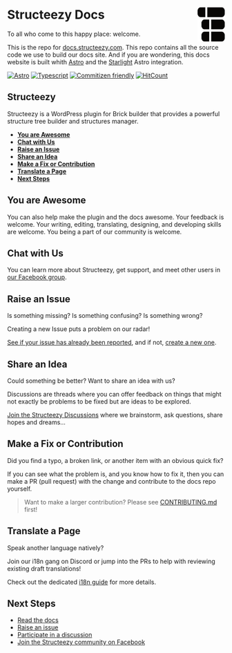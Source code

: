 # Structeezy Docs <picture><source media="(prefers-color-scheme: dark)" srcset="./gh-assets/sez-icon-white.png"><source media="(prefers-color-scheme: light)" srcset="./gh-assets/sez-icon-black.png"><img align="right" valign="center" height="79" width="63" src="./gh-assets/sez-icon-black.png" alt="Structeezy logo" /></picture>


To all who come to this happy place: welcome.

This is the repo for [docs.structeezy.com](https://docs.structeezy.com).
This repo contains all the source code we use to build our docs site. And if you are wondering, this docs website is built whith [Astro](https://astro.build) and the [Starlight](https://starlight.astro.build/) Astro integration.

[![Astro](https://img.shields.io/badge/Astro-FF5D01?logo=astro&logoColor=white)](https://github.com/withastro)
[![Typescript](https://img.shields.io/badge/TypeScript-3178C6?logo=typescript&logoColor=white)](https://typescriptlang.org)
[![Commitizen friendly](https://img.shields.io/badge/commitizen-friendly-brightgreen.svg)](https://commitizen.github.io/cz-cli/)
[![HitCount](  https://img.shields.io/endpoint?url=https%3A%2F%2Fhits.dwyl.com%2Fthewebforge%2Fstructeezy-docs.json%3Fcolor%3Dgren)](http://hits.dwyl.com/thewebforge/structeezy-docs)

## Structeezy

Structeezy is a WordPress plugin for Brick builder that provides a powerful structure tree builder and structures manager.

- <strong>[You are Awesome](#you-are-awesome)</strong>
- <strong>[Chat with Us](#chat-with-us)</strong>
- <strong>[Raise an Issue](#raise-an-issue)</strong>
- <strong>[Share an Idea](#share-an-idea)</strong>
- <strong>[Make a Fix or Contribution](#make-a-fix-or-contribution)</strong>
- <strong>[Translate a Page](#translate-a-page)</strong>
- <strong>[Next Steps](#next-steps)</strong>

## You are Awesome

You can also help make the plugin and the docs awesome.
Your feedback is welcome.
Your writing, editing, translating, designing, and developing skills are welcome.
You being a part of our community is welcome.

## Chat with Us

You can learn more about Structeezy, get support, and meet other users in [our Facebook group](https://www.facebook.com/groups/oxyprops).

## Raise an Issue

Is something missing?
Is something confusing?
Is something wrong?

Creating a new Issue puts a problem on our radar!

[See if your issue has already been reported](https://github.com/thewebforge/structeezy-docs/issues), and if not, [create a new one](https://github.com/thewebforge/structeezy-docs/issues/new/choose).

## Share an Idea

Could something be better?
Want to share an idea with us?

Discussions are threads where you can offer feedback on things that might not exactly be problems to be fixed but are ideas to be explored. 

[Join the Structeezy Discussions](https://github.com/thewebforge/structeezy-docs/discussions) where we brainstorm, ask questions, share hopes and dreams...

## Make a Fix or Contribution

Did you find a typo, a broken link, or another item with an obvious quick fix?

If you can see what the problem is, and you know how to fix it, then you can make a PR (pull request) with the change and contribute to the docs repo yourself.

> Want to make a larger contribution? Please see [CONTRIBUTING.md](CONTRIBUTING.md) first! 

## Translate a Page

Speak another language natively? 

Join our i18n gang on Discord or jump into the PRs to help with reviewing existing draft translations!

Check out the dedicated [i18n guide](https://github.com/withastro/docs/blob/main/contributor-guides/translating-astro-docs.md) for more details.

## Next Steps

- [Read the docs](https://docs.structeezy.com/)
- [Raise an issue](https://github.com/thewebforge/structeezy-docs/issues/new)
- [Participate in a discussion](https://github.com/thewebforge/structeezy-docs/discussions)
- [Join the Structeezy community on Facebook](https://www.facebook.com/groups/oxyprops)
